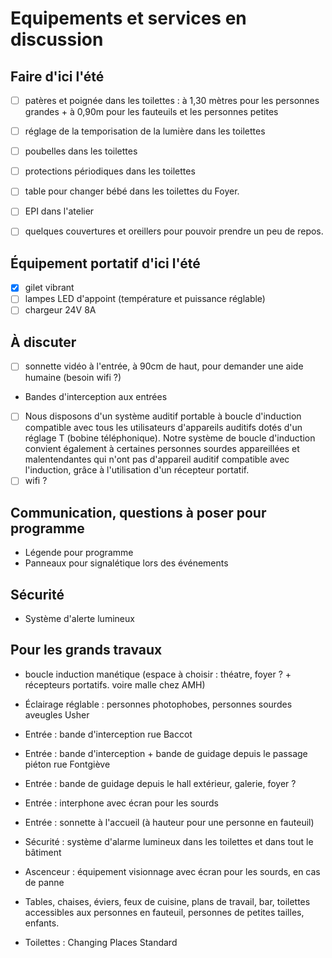 # Equipements et services en discussion

## Faire d'ici l'été
- [ ] patères et poignée dans les toilettes : à 1,30 mètres pour les personnes grandes + à 0,90m pour les fauteuils et les personnes petites
- [ ] réglage de la temporisation de la lumière dans les toilettes
- [ ] poubelles dans les toilettes
- [ ] protections périodiques dans les toilettes
- [ ] table pour changer bébé dans les toilettes du Foyer.

- [ ] EPI dans l'atelier

- [ ] quelques couvertures et oreillers pour pouvoir prendre un peu de repos.

## Équipement portatif d'ici l'été
- [x] gilet vibrant
- [ ] lampes LED d'appoint (température et puissance réglable)
- [ ] chargeur 24V 8A

## À discuter
- [ ] sonnette vidéo à l'entrée, à 90cm de haut, pour demander une aide humaine (besoin wifi ?)
- Bandes d'interception aux entrées
- [ ] Nous disposons d'un système auditif portable à boucle d'induction compatible avec tous les utilisateurs d'appareils auditifs dotés d'un réglage T (bobine téléphonique). Notre système de boucle d'induction convient également à certaines personnes sourdes appareillées et malentendantes qui n'ont pas d'appareil auditif compatible avec l'induction, grâce à l'utilisation d'un récepteur portatif.
- [ ] wifi ?

## Communication, questions à poser pour programme
- Légende pour programme
- Panneaux pour signalétique lors des événements

## Sécurité
- Système d'alerte lumineux 

## Pour les grands travaux
- boucle induction manétique (espace à choisir : théatre, foyer ? + récepteurs portatifs. voire malle chez AMH)

- Éclairage réglable : personnes photophobes, personnes sourdes aveugles Usher

- Entrée : bande d'interception rue Baccot
- Entrée : bande d'interception + bande de guidage depuis le passage piéton rue Fontgiève
- Entrée : bande de guidage depuis le hall extérieur, galerie, foyer ?

- Entrée : interphone avec écran pour les sourds
- Entrée : sonnette à l'accueil (à hauteur pour une personne en fauteuil)

- Sécurité : système d'alarme lumineux dans les toilettes et dans tout le bâtiment

- Ascenceur : équipement visionnage avec écran pour les sourds, en cas de panne

- Tables, chaises, éviers, feux de cuisine, plans de travail, bar, toilettes accessibles aux personnes en fauteuil, personnes de petites tailles, enfants.

- Toilettes : Changing Places Standard